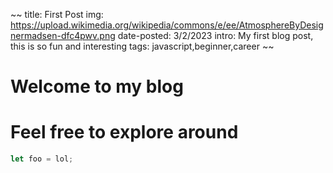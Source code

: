 ~~
title: First Post
img: https://upload.wikimedia.org/wikipedia/commons/e/ee/AtmosphereByDesignermadsen-dfc4pwv.png
date-posted: 3/2/2023
intro: My first blog post, this is so fun and interesting
tags: javascript,beginner,career
~~

# Welcome to my blog
# Feel free to explore around


```javascript
let foo = lol;

```

